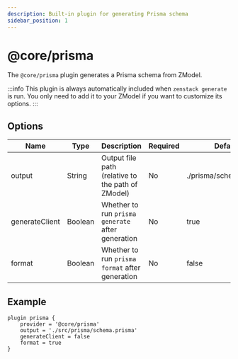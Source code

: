 ```yaml
---
description: Built-in plugin for generating Prisma schema
sidebar_position: 1
---
```


# @core/prisma

The `@core/prisma` plugin generates a Prisma schema from ZModel.

:::info
This plugin is always automatically included when `zenstack generate` is run. You only need to add it to your ZModel if you want to customize its options.
:::

## Options

| Name           | Type    | Description                                       | Required | Default                |
| -------------- | ------- | ------------------------------------------------- | -------- | ---------------------- |
| output         | String  | Output file path (relative to the path of ZModel)                                  | No       | ./prisma/schema.prisma |
| generateClient | Boolean | Whether to run `prisma generate` after generation | No       | true                   |
| format         | Boolean | Whether to run `prisma format` after generation   | No       | false                  |

## Example

```zmodel title='/schema.zmodel'
plugin prisma {
    provider = '@core/prisma'
    output = './src/prisma/schema.prisma'
    generateClient = false
    format = true
}
```
